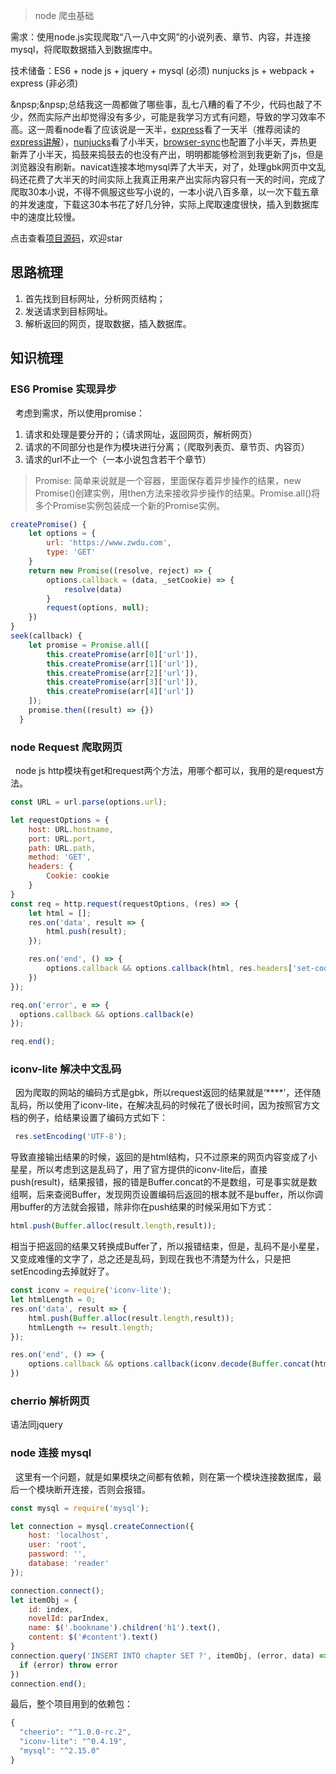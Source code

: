 > node 爬虫基础

需求：使用node.js实现爬取“八一八中文网”的小说列表、章节、内容，并连接mysql，将爬取数据插入到数据库中。

技术储备：ES6 + node js + jquery + mysql (必须)
        nunjucks js + webpack + express (非必须)

&npsp;&npsp;总结我这一周都做了哪些事，乱七八糟的看了不少，代码也敲了不少，然而实际产出却觉得没有多少，可能是我学习方式有问题，导致的学习效率不高。这一周看node看了应该说是一天半，[express](http://www.expressjs.com.cn/4x/api.html#app.all)看了一天半（推荐阅读的[express讲解](https://bignerdcoding.com/archives/41.html)），[nunjucks](https://www.liaoxuefeng.com/wiki/001434446689867b27157e896e74d51a89c25cc8b43bdb3000/0014713964925087c29166d8c344a949364e40e2f28dc09000)看了小半天，[browser-sync](http://www.browsersync.cn/)也配置了小半天，弄热更新弄了小半天，捣鼓来捣鼓去的也没有产出，明明都能够检测到我更新了js，但是浏览器没有刷新。navicat连接本地mysql弄了大半天，对了，处理gbk网页中文乱码还花费了大半天的时间实际上我真正用来产出实际内容只有一天的时间，完成了爬取30本小说，不得不佩服这些写小说的，一本小说八百多章，以一次下载五章的并发速度，下载这30本书花了好几分钟，实际上爬取速度很快，插入到数据库中的速度比较慢。

点击查看[项目源码](https://github.com/rainydayDY/node-reader-crawler)，欢迎star
## 思路梳理
1. 首先找到目标网址，分析网页结构；
2. 发送请求到目标网址。
3. 解析返回的网页，提取数据，插入数据库。
## 知识梳理
### ES6 Promise 实现异步
&nbsp;&nbsp;考虑到需求，所以使用promise：
1. 请求和处理是要分开的；（请求网址，返回网页，解析网页）
2. 请求的不同部分也是作为模块进行分离；（爬取列表页、章节页、内容页）
3. 请求的url不止一个（一本小说包含若干个章节）
> Promise: 简单来说就是一个容器，里面保存着异步操作的结果，new Promise()创建实例，用then方法来接收异步操作的结果。Promise.all()将多个Promise实例包装成一个新的Promise实例。

```javascript
createPromise() {
    let options = {
        url: 'https://www.zwdu.com',
        type: 'GET'
    }        
    return new Promise((resolve, reject) => {
        options.callback = (data, _setCookie) => {
            resolve(data)
        }
        request(options, null);
    })
}
seek(callback) {
    let promise = Promise.all([
        this.createPromise(arr[0]['url']),
        this.createPromise(arr[1]['url']),
        this.createPromise(arr[2]['url']),
        this.createPromise(arr[3]['url']),
        this.createPromise(arr[4]['url'])
    ]);
    promise.then((result) => {})
  }
```

### node Request 爬取网页
&nbsp;&nbsp;node js http模块有get和request两个方法，用哪个都可以，我用的是request方法。
```javascript
const URL = url.parse(options.url);

let requestOptions = {
    host: URL.hostname,
    port: URL.port,
    path: URL.path,
    method: 'GET',
    headers: {
        Cookie: cookie
    }
}
const req = http.request(requestOptions, (res) => {
    let html = [];
    res.on('data', result => {
        html.push(result);
    });

    res.on('end', () => {
        options.callback && options.callback(html, res.headers['set-cookie'])
    })
});

req.on('error', e => {
  options.callback && options.callback(e)
});

req.end();
```
### iconv-lite 解决中文乱码
&nbsp;&nbsp;因为爬取的网站的编码方式是gbk，所以request返回的结果就是‘****’，还伴随乱码，所以使用了iconv-lite，在解决乱码的时候花了很长时间，因为按照官方文档的例子，给结果设置了编码方式如下：
```javascript
 res.setEncoding('UTF-8');
```
导致直接输出结果的时候，返回的是html结构，只不过原来的网页内容变成了小星星，所以考虑到这是乱码了，用了官方提供的iconv-lite后，直接push(result)，结果报错，报的错是Buffer.concat的不是数组，可是事实就是数组啊，后来查阅Buffer，发现网页设置编码后返回的根本就不是buffer，所以你调用buffer的方法就会报错，除非你在push结果的时候采用如下方式：
```javascript
html.push(Buffer.alloc(result.length,result));
```
相当于把返回的结果又转换成Buffer了，所以报错结束，但是，乱码不是小星星，又变成难懂的文字了，总之还是乱码，到现在我也不清楚为什么，只是把setEncoding去掉就好了。
```javascript
const iconv = require('iconv-lite');
let htmlLength = 0;
res.on('data', result => {
    html.push(Buffer.alloc(result.length,result));
    htmlLength += result.length;
});

res.on('end', () => {
    options.callback && options.callback(iconv.decode(Buffer.concat(html,htmlLength), 'gbk'), res.headers['set-cookie'])
})
```
### cherrio 解析网页
语法同jquery
### node 连接 mysql
&nbsp;&nbsp;这里有一个问题，就是如果模块之间都有依赖，则在第一个模块连接数据库，最后一个模块断开连接，否则会报错。
```javascript
const mysql = require('mysql');

let connection = mysql.createConnection({
    host: 'localhost',
    user: 'root',
    password: '',
    database: 'reader'
});

connection.connect();
let itemObj = {
    id: index,
    novelId: parIndex,
    name: $('.bookname').children('h1').text(),
    content: $('#content').text()
}
connection.query('INSERT INTO chapter SET ?', itemObj, (error, data) => {
  if (error) throw error
})
connection.end();

```
最后，整个项目用到的依赖包：
```javascript
{
  "cheerio": "^1.0.0-rc.2",
  "iconv-lite": "^0.4.19",
  "mysql": "^2.15.0"
}
```
